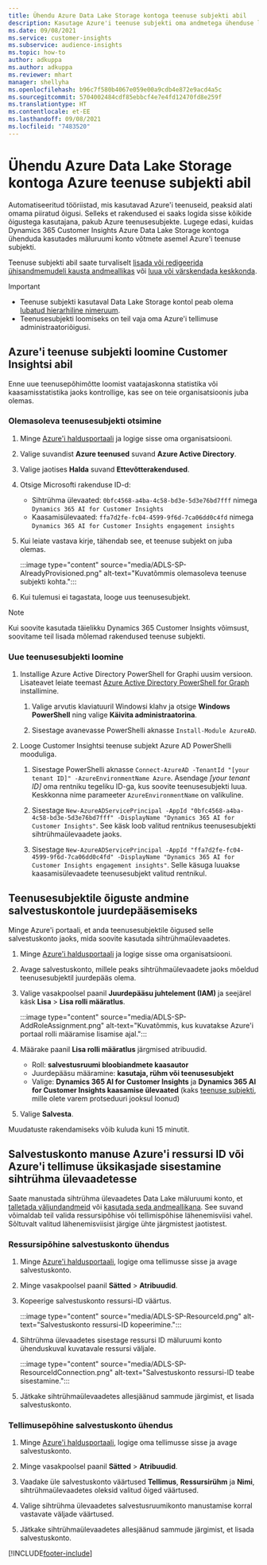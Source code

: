 ```yaml
---
title: Ühendu Azure Data Lake Storage kontoga teenuse subjekti abil
description: Kasutage Azure'i teenuse subjekti oma andmetega ühenduse loomiseks.
ms.date: 09/08/2021
ms.service: customer-insights
ms.subservice: audience-insights
ms.topic: how-to
author: adkuppa
ms.author: adkuppa
ms.reviewer: mhart
manager: shellyha
ms.openlocfilehash: b96c7f580b4067e059e00a9cdb4e872e9acd4a5c
ms.sourcegitcommit: 5704002484cdf85ebbcf4e7e4fd12470fd8e259f
ms.translationtype: HT
ms.contentlocale: et-EE
ms.lasthandoff: 09/08/2021
ms.locfileid: "7483520"
---
```

# <a name="connect-to-an-azure-data-lake-storage-account-by-using-an-azure-service-principal"></a>Ühendu Azure Data Lake Storage kontoga Azure teenuse subjekti abil

Automatiseeritud tööriistad, mis kasutavad Azure'i teenuseid, peaksid alati omama piiratud õigusi. Selleks et rakendused ei saaks logida sisse kõikide õigustega kasutajana, pakub Azure teenusesubjekte. Lugege edasi, kuidas Dynamics 365 Customer Insights Azure Data Lake Storage kontoga ühenduda kasutades mäluruumi konto võtmete asemel Azure'i teenuse subjekti. 

Teenuse subjekti abil saate turvaliselt [lisada või redigeerida ühisandmemudeli kausta andmeallikas](connect-common-data-model.md) või [luua või värskendada keskkonda](get-started-paid.md).

> [!IMPORTANT]
> - Teenuse subjekti kasutaval Data Lake Storage kontol peab olema [lubatud hierarhiline nimeruum](/azure/storage/blobs/data-lake-storage-namespace).
> - Teenusesubjekti loomiseks on teil vaja oma Azure'i tellimuse administraatoriõigusi.

## <a name="create-an-azure-service-principal-for-customer-insights"></a>Azure'i teenuse subjekti loomine Customer Insightsi abil

Enne uue teenusepõhimõtte loomist vaatajaskonna statistika või kaasamisstatistika jaoks kontrollige, kas see on teie organisatsioonis juba olemas.

### <a name="look-for-an-existing-service-principal"></a>Olemasoleva teenusesubjekti otsimine

1. Minge [Azure'i haldusportaali](https://portal.azure.com) ja logige sisse oma organisatsiooni.

2. Valige suvandist **Azure teenused** suvand **Azure Active Directory**.

3. Valige jaotises **Halda** suvand **Ettevõtterakendused**.

4. Otsige Microsofti rakenduse ID-d:
   - Sihtrühma ülevaated: `0bfc4568-a4ba-4c58-bd3e-5d3e76bd7fff` nimega `Dynamics 365 AI for Customer Insights`
   - Kaasamisülevaated: `ffa7d2fe-fc04-4599-9f6d-7ca06dd0c4fd` nimega `Dynamics 365 AI for Customer Insights engagement insights`

5. Kui leiate vastava kirje, tähendab see, et teenuse subjekt on juba olemas. 
   
   :::image type="content" source="media/ADLS-SP-AlreadyProvisioned.png" alt-text="Kuvatõmmis olemasoleva teenuse subjekti kohta.":::
   
6. Kui tulemusi ei tagastata, looge uus teenusesubjekt.

>[!NOTE]
>Kui soovite kasutada täielikku Dynamics 365 Customer Insights võimsust, soovitame teil lisada mõlemad rakendused teenuse subjekti.

### <a name="create-a-new-service-principal"></a>Uue teenusesubjekti loomine

1. Installige Azure Active Directory PowerShell for Graphi uusim versioon. Lisateavet leiate teemast [Azure Active Directory PowerShell for Graph](/powershell/azure/active-directory/install-adv2) installimine.

   1. Valige arvutis klaviatuuril Windowsi klahv ja otsige **Windows PowerShell** ning valige **Käivita administraatorina**.
   
   1. Sisestage avanevasse PowerShelli aknasse `Install-Module AzureAD`.

2. Looge Customer Insightsi teenuse subjekt Azure AD PowerShelli mooduliga.

   1. Sisestage PowerShelli aknasse `Connect-AzureAD -TenantId "[your tenant ID]" -AzureEnvironmentName Azure`. Asendage *[your tenant ID]* oma rentniku tegeliku ID-ga, kus soovite teenusesubjekti luua. Keskkonna nime parameeter `AzureEnvironmentName` on valikuline.
  
   1. Sisestage `New-AzureADServicePrincipal -AppId "0bfc4568-a4ba-4c58-bd3e-5d3e76bd7fff" -DisplayName "Dynamics 365 AI for Customer Insights"`. See käsk loob valitud rentnikus teenusesubjekti sihtrühmaülevaadete jaoks. 

   1. Sisestage `New-AzureADServicePrincipal -AppId "ffa7d2fe-fc04-4599-9f6d-7ca06dd0c4fd" -DisplayName "Dynamics 365 AI for Customer Insights engagement insights"`. Selle käsuga luuakse kaasamisülevaadete teenusesubjekt valitud rentnikul.

## <a name="grant-permissions-to-the-service-principal-to-access-the-storage-account"></a>Teenusesubjektile õiguste andmine salvestuskontole juurdepääsemiseks

Minge Azure'i portaali, et anda teenusesubjektile õigused selle salvestuskonto jaoks, mida soovite kasutada sihtrühmaülevaadetes.

1. Minge [Azure'i haldusportaali](https://portal.azure.com) ja logige sisse oma organisatsiooni.

1. Avage salvestuskonto, millele peaks sihtrühmaülevaadete jaoks mõeldud teenusesubjektil juurdepääs olema.

1. Valige vasakpoolsel paanil **Juurdepääsu juhtelement (IAM)** ja seejärel käsk **Lisa** > **Lisa rolli määratlus**.

   :::image type="content" source="media/ADLS-SP-AddRoleAssignment.png" alt-text="Kuvatõmmis, kus kuvatakse Azure'i portaal rolli määramise lisamise ajal.":::

1. Määrake paanil **Lisa rolli määratlus** järgmised atribuudid.
   - Roll: **salvestusruumi bloobiandmete kaasautor**
   - Juurdepääsu määramine: **kasutaja, rühm või teenusesubjekt**
   - Valige: **Dynamics 365 AI for Customer Insights** ja **Dynamics 365 AI for Customer Insights kaasamise ülevaated** (kaks [teenuse subjekti](#create-a-new-service-principal), mille olete varem protseduuri jooksul loonud)

1.  Valige **Salvesta**.

Muudatuste rakendamiseks võib kuluda kuni 15 minutit.

## <a name="enter-the-azure-resource-id-or-the-azure-subscription-details-in-the-storage-account-attachment-to-audience-insights"></a>Salvestuskonto manuse Azure'i ressursi ID või Azure'i tellimuse üksikasjade sisestamine sihtrühma ülevaadetesse

Saate manustada sihtrühma ülevaadetes Data Lake mäluruumi konto, et [talletada väljundandmeid](manage-environments.md) või [kasutada seda andmeallikana](connect-common-data-service-lake.md). See suvand võimaldab teil valida ressursipõhise või tellimispõhise lähenemisviisi vahel. Sõltuvalt valitud lähenemisviisist järgige ühte järgmistest jaotistest.

### <a name="resource-based-storage-account-connection"></a>Ressursipõhine salvestuskonto ühendus

1. Minge [Azure'i haldusportaali](https://portal.azure.com), logige oma tellimusse sisse ja avage salvestuskonto.

1. Minge vasakpoolsel paanil **Sätted** > **Atribuudid**.

1. Kopeerige salvestuskonto ressursi-ID väärtus.

   :::image type="content" source="media/ADLS-SP-ResourceId.png" alt-text="Salvestuskonto ressursi-ID kopeerimine.":::

1. Sihtrühma ülevaadetes sisestage ressursi ID mäluruumi konto ühenduskuval kuvatavale ressursi väljale.

   :::image type="content" source="media/ADLS-SP-ResourceIdConnection.png" alt-text="Salvestuskonto ressursi-ID teabe sisestamine.":::   

1. Jätkake sihtrühmaülevaadetes allesjäänud sammude järgimist, et lisada salvestuskonto.

### <a name="subscription-based-storage-account-connection"></a>Tellimusepõhine salvestuskonto ühendus

1. Minge [Azure'i haldusportaali](https://portal.azure.com), logige oma tellimusse sisse ja avage salvestuskonto.

1. Minge vasakpoolsel paanil **Sätted** > **Atribuudid**.

1. Vaadake üle salvestuskonto väärtused **Tellimus**, **Ressursirühm** ja **Nimi**, sihtrühmaülevaadetes oleksid valitud õiged väärtused.

1. Valige sihtrühma ülevaadetes salvestusruumikonto manustamise korral vastavate väljade väärtused.

1. Jätkake sihtrühmaülevaadetes allesjäänud sammude järgimist, et lisada salvestuskonto.


[!INCLUDE[footer-include](../includes/footer-banner.md)]
